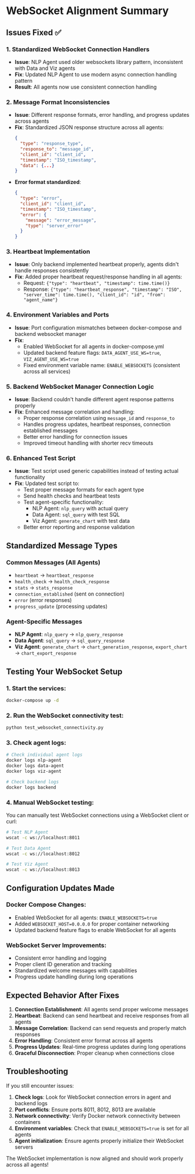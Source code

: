 # WebSocket Alignment Summary

## Issues Fixed ✅

### 1. **Standardized WebSocket Connection Handlers**

- **Issue**: NLP Agent used older websockets library pattern, inconsistent with Data and Viz agents
- **Fix**: Updated NLP Agent to use modern async connection handling pattern
- **Result**: All agents now use consistent connection handling

### 2. **Message Format Inconsistencies**

- **Issue**: Different response formats, error handling, and progress updates across agents
- **Fix**: Standardized JSON response structure across all agents:
  ```json
  {
    "type": "response_type",
    "response_to": "message_id",
    "client_id": "client_id",
    "timestamp": "ISO_timestamp",
    "data": {...}
  }
  ```
- **Error format standardized**:
  ```json
  {
    "type": "error",
    "client_id": "client_id",
    "timestamp": "ISO_timestamp",
    "error": {
      "message": "error_message",
      "type": "server_error"
    }
  }
  ```

### 3. **Heartbeat Implementation**

- **Issue**: Only backend implemented heartbeat properly, agents didn't handle responses consistently
- **Fix**: Added proper heartbeat request/response handling in all agents:
  - Request: `{"type": "heartbeat", "timestamp": time.time()}`
  - Response: `{"type": "heartbeat_response", "timestamp": "ISO", "server_time": time.time(), "client_id": "id", "from": "agent_name"}`

### 4. **Environment Variables and Ports**

- **Issue**: Port configuration mismatches between docker-compose and backend websocket manager
- **Fix**:
  - Enabled WebSocket for all agents in docker-compose.yml
  - Updated backend feature flags: `DATA_AGENT_USE_WS=true`, `VIZ_AGENT_USE_WS=true`
  - Fixed environment variable name: `ENABLE_WEBSOCKETS` (consistent across all services)

### 5. **Backend WebSocket Manager Connection Logic**

- **Issue**: Backend couldn't handle different agent response patterns properly
- **Fix**: Enhanced message correlation and handling:
  - Proper response correlation using `message_id` and `response_to`
  - Handles progress updates, heartbeat responses, connection established messages
  - Better error handling for connection issues
  - Improved timeout handling with shorter recv timeouts

### 6. **Enhanced Test Script**

- **Issue**: Test script used generic capabilities instead of testing actual functionality
- **Fix**: Updated test script to:
  - Test proper message formats for each agent type
  - Send health checks and heartbeat tests
  - Test agent-specific functionality:
    - NLP Agent: `nlp_query` with actual query
    - Data Agent: `sql_query` with test SQL
    - Viz Agent: `generate_chart` with test data
  - Better error reporting and response validation

## Standardized Message Types

### Common Messages (All Agents)

- `heartbeat` → `heartbeat_response`
- `health_check` → `health_check_response`
- `stats` → `stats_response`
- `connection_established` (sent on connection)
- `error` (error responses)
- `progress_update` (processing updates)

### Agent-Specific Messages

- **NLP Agent**: `nlp_query` → `nlp_query_response`
- **Data Agent**: `sql_query` → `sql_query_response`
- **Viz Agent**: `generate_chart` → `chart_generation_response`, `export_chart` → `chart_export_response`

## Testing Your WebSocket Setup

### 1. Start the services:

```bash
docker-compose up -d
```

### 2. Run the WebSocket connectivity test:

```bash
python test_websocket_connectivity.py
```

### 3. Check agent logs:

```bash
# Check individual agent logs
docker logs nlp-agent
docker logs data-agent
docker logs viz-agent

# Check backend logs
docker logs backend
```

### 4. Manual WebSocket testing:

You can manually test WebSocket connections using a WebSocket client or curl:

```bash
# Test NLP Agent
wscat -c ws://localhost:8011

# Test Data Agent
wscat -c ws://localhost:8012

# Test Viz Agent
wscat -c ws://localhost:8013
```

## Configuration Updates Made

### Docker Compose Changes:

- Enabled WebSocket for all agents: `ENABLE_WEBSOCKETS=true`
- Added `WEBSOCKET_HOST=0.0.0.0` for proper container networking
- Updated backend feature flags to enable WebSocket for all agents

### WebSocket Server Improvements:

- Consistent error handling and logging
- Proper client ID generation and tracking
- Standardized welcome messages with capabilities
- Progress update handling during long operations

## Expected Behavior After Fixes

1. **Connection Establishment**: All agents send proper welcome messages
2. **Heartbeat**: Backend can send heartbeat and receive responses from all agents
3. **Message Correlation**: Backend can send requests and properly match responses
4. **Error Handling**: Consistent error format across all agents
5. **Progress Updates**: Real-time progress updates during long operations
6. **Graceful Disconnection**: Proper cleanup when connections close

## Troubleshooting

If you still encounter issues:

1. **Check logs**: Look for WebSocket connection errors in agent and backend logs
2. **Port conflicts**: Ensure ports 8011, 8012, 8013 are available
3. **Network connectivity**: Verify Docker network connectivity between containers
4. **Environment variables**: Check that `ENABLE_WEBSOCKETS=true` is set for all agents
5. **Agent initialization**: Ensure agents properly initialize their WebSocket servers

The WebSocket implementation is now aligned and should work properly across all agents!

